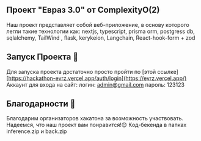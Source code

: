 
## Проект "Евраз 3.0" от ComplexityO(2)

Наш проект представляет собой веб-приложение, в основу которого легли такие технологии как: nextjs, typescript, prisma orm, postgress db, sqlalchemy, TailWind , flask, kerykeion, Langchain, React-hook-form + zod

## Запуск Проекта 🚀

Для запуска проекта достаточно просто пройти по [этой ссылке]
[https://hackathon-evrz.vercel.app/auth/login](https://evrz.vercel.app/)
Аккаунт для входа на сайт: 
логин: admin@gmail.com
пароль: 123123

## Благодарности 🙏
Благодарим организаторов хакатона за возможность участвовать. Надеемся, что наш проект вам понравится!😊
Код-бекенда в папках inference.zip и back.zip

